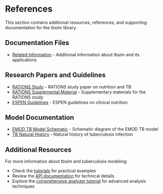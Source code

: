 # References

This section contains additional resources, references, and supporting documentation for the tbsim library.

## Documentation Files

- [Related Information](Related%20Information.md) - Additional information about tbsim and its applications

## Research Papers and Guidelines

- [RATIONS Study](RATIONS-PIIS014067362301231X.pdf) - RATIONS study paper on nutrition and TB
- [RATIONS Supplemental Material](RationsSupplementalMaterial.pdf) - Supplementary materials for the RATIONS study
- [ESPEN Guidelines](ESPEN-guidelines-on-definitions-and-terminology-of-clinical-nutrition.pdf) - ESPEN guidelines on clinical nutrition

## Model Documentation

- [EMOD TB Model Schematic](EMOD%20TB%20model%20schematic%20-%20190510.pptx) - Schematic diagram of the EMOD TB model
- [TB Natural History](TBNaturalHistory.png) - Natural history of tuberculosis infection

## Additional Resources

For more information about tbsim and tuberculosis modeling:

- Check the [tutorials](../tutorials/) for practical examples
- Review the [API documentation](../api/overview.md) for technical details
- Explore the [comprehensive analyzer tutorial](../tutorials/comprehensive_analyzer_plots_example.md) for advanced analysis techniques 